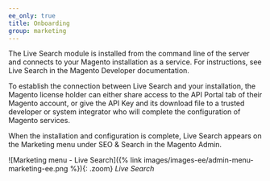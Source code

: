 ```yaml
---
ee_only: true
title: Onboarding
group: marketing
---
```


The Live Search module is installed from the command line of the server and connects to your Magento installation as a service. For instructions, see Live Search in the Magento Developer documentation.

To establish the connection between Live Search and your installation, the Magento license holder can either share access to the API Portal tab of their Magento account, or give the API Key and its download file to a trusted developer or system integrator who will complete the configuration of Magento services.

When the installation and configuration is complete, Live Search appears on the Marketing menu under SEO & Search in the Magento Admin.

![Marketing menu - Live Search]({% link images/images-ee/admin-menu-marketing-ee.png %}){: .zoom}
_Live Search_
